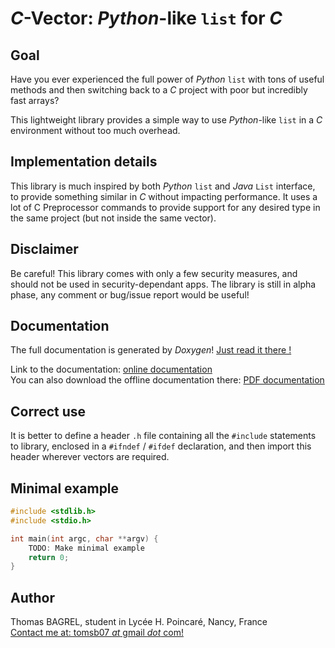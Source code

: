 # *C*-Vector: *Python*-like `list` for *C*

## Goal

Have you ever experienced the full power of *Python* `list` with tons of useful methods and then switching back to a *C* project with poor but incredibly 
fast arrays?

This lightweight library provides a simple way to use *Python*-like `list` in a *C* environment without too much overhead.

## Implementation details

This library is much inspired by both *Python* `list` and *Java* `List` interface, to provide something similar in *C* without impacting performance.
It uses a lot of C Preprocessor commands to provide support for any desired 
type in the same project (but not inside the same vector).

## Disclaimer

Be careful! This library comes with only a few security measures, and should not be used in security-dependant apps. The library is still in alpha 
phase, any comment or bug/issue report would be useful!

## Documentation

The full documentation is generated by *Doxygen*! [Just read it there !](http://tbagrel1.github.io/cvector/docs/html/index.html)

Link to the documentation: [online documentation](http://tbagrel1.github.io/cvector/docs/html/index.html)  
You can also download the offline documentation there: [PDF documentation](http://tbagrel1.github.io/cvector/docs/latex/refman.pdf)

## Correct use

It is better to define a header `.h` file containing all the `#include` 
statements to library, enclosed in a `#ifndef` / `#ifdef` declaration, and then
import this header wherever vectors are required.

## Minimal example

```C
#include <stdlib.h>
#include <stdio.h>

int main(int argc, char **argv) {
    TODO: Make minimal example
    return 0;
}

```

## Author

Thomas BAGREL, student in Lycée H. Poincaré, Nancy, France  
[Contact me at: tomsb07 _at_ gmail _dot_ com!](mailto:tomsb07@gmail.com)
